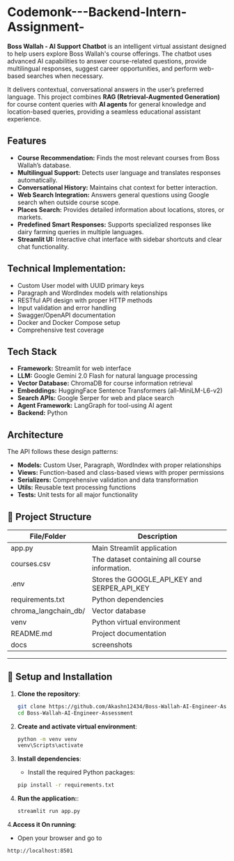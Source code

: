 # Codemonk---Backend-Intern-Assignment-
**Boss Wallah - AI Support Chatbot** is an intelligent virtual assistant designed to help users explore Boss Wallah's course offerings. The chatbot uses advanced AI capabilities to answer course-related questions, provide multilingual responses, suggest career opportunities, and perform web-based searches when necessary.

It delivers contextual, conversational answers in the user’s preferred language. This project combines **RAG (Retrieval-Augmented Generation)** for course content queries with **AI agents** for general knowledge and location-based queries, providing a seamless educational assistant experience.


  ## Features
- **Course Recommendation:** Finds the most relevant courses from Boss Wallah’s database.
- **Multilingual Support:** Detects user language and translates responses automatically.
- **Conversational History:** Maintains chat context for better interaction.
- **Web Search Integration:** Answers general questions using Google search when outside course scope.
- **Places Search:** Provides detailed information about locations, stores, or markets.
- **Predefined Smart Responses:** Supports specialized responses like dairy farming queries in multiple languages.
- **Streamlit UI:** Interactive chat interface with sidebar shortcuts and clear chat functionality.


## Technical Implementation:

 - Custom User model with UUID primary keys
 - Paragraph and WordIndex models with relationships
 - RESTful API design with proper HTTP methods
 - Input validation and error handling
 - Swagger/OpenAPI documentation
 - Docker and Docker Compose setup
 - Comprehensive test coverage

## Tech Stack
- **Framework:** Streamlit for web interface
- **LLM:** Google Gemini 2.0 Flash for natural language processing
- **Vector Database:** ChromaDB for course information retrieval
- **Embeddings:** HuggingFace Sentence Transformers (all-MiniLM-L6-v2)
- **Search APIs:** Google Serper for web and place search
- **Agent Framework:** LangGraph for tool-using AI agent
- **Backend:** Python

## Architecture
The API follows these design patterns:

- **Models:** Custom User, Paragraph, WordIndex with proper relationships
- **Views:** Function-based and class-based views with proper permissions
- **Serializers:** Comprehensive validation and data transformation
- **Utils:** Reusable text processing functions
- **Tests:** Unit tests for all major functionality

## 📁 Project Structure

| File/Folder           | Description                                      | 
|-----------------------|--------------------------------------------------|
| app.py                | Main Streamlit application                       | 
| courses.csv           |The dataset containing all course information.    |
| .env                  | Stores the GOOGLE_API_KEY and SERPER_API_KEY     | 
| requirements.txt      | Python dependencies                              | 
| chroma_langchain_db/  | Vector database                                  | 
| venv                  |  Python virtual environment                      | 
| README.md             |  Project documentation                           | 
| docs                  |  screenshots                                     | 

---

## 🚀 Setup and Installation
1. **Clone the repository**:
    ```bash
    git clone https://github.com/Akashn12434/Boss-Wallah-AI-Engineer-Assessment.git
    cd Boss-Wallah-AI-Engineer-Assessment
    ```

2. **Create and activate virtual environment**:
   ```bash
   python -m venv venv
   venv\Scripts\activate
   
3. **Install dependencies**:
   - Install the required Python packages:   
    ```bash
    pip install -r requirements.txt
    ```
  
4. **Run the application:**:
    ```bash
    streamlit run app.py
    ```

4.**Access it On running**:
   - Open your browser and go to
   ```bash
   http://localhost:8501
   ```
   
